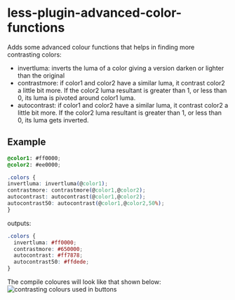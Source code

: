less-plugin-advanced-color-functions
====================================

Adds some advanced colour functions that helps in finding more contrasting colors: 

 - invertluma: inverts the luma of a color giving a version darken or lighter than the original
 - contrastmore: if color1 and color2 have a similar luma, it contrast color2 a little bit more. If the color2 luma resultant is greater than 1, or less than 0, its luma is pivoted around color1 luma.
 - autocontrast: if color1 and color2 have a similar luma, it contrast color2 a little bit more. 
If the color2 luma resultant is greater than 1, or less than 0, its luma gets inverted.

Example
-------

```css
@color1: #ff0000;
@color2: #ee0000;

.colors {
invertluma: invertluma(@color1);
contrastmore: contrastmore(@color1,@color2);
autocontrast: autocontrast(@color1,@color2);
autocontrast50: autocontrast(@color1,@color2,50%);
}
```

outputs:

```css
.colors {
  invertluma: #ff0000;
  contrastmore: #650000;
  autocontrast: #ff7878;
  autocontrast50: #ffdede;
}
```

The compile coloures will look like that shown below:
![contrasting colours used in buttons](http://imgur.com/CqwTiO9.png?1)

